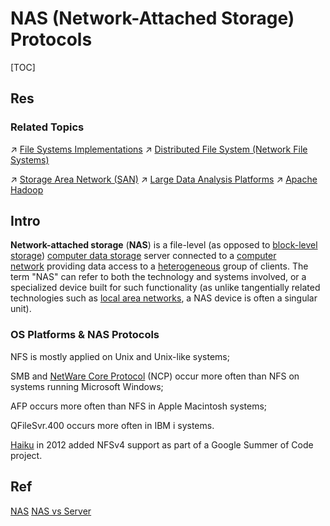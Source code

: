# NAS (Network-Attached Storage) Protocols

[TOC]



## Res
### Related Topics
↗ [File Systems Implementations](../../../../🧬%20Computer%20System/Operating%20System%20&%20OS%20Kernel%20(Theory%20Part)/OS%20IO%20System/IO%20Generality%20(via%20Abstraction)/File%20&%20File%20System/🎯%20File%20Systems%20Implementations/File%20Systems%20Implementations.md)
↗ [Distributed File System (Network File Systems)](../../../../../System%20Architecture%20Design/🌌%20Distributed%20Systems/Distributed%20Storaging/Distributed%20File%20System%20(Network%20File%20Systems)/Distributed%20File%20System%20(Network%20File%20Systems).md)

↗ [Storage Area Network (SAN)](../../0x06%20Data%20Link%20Layer/Switched%20LAN/Storage%20Area%20Network%20(SAN).md)
↗ [Large Data Analysis Platforms](../../../../../Data%20Science/🧯%20Large%20Data%20Analysis%20Platforms/Large%20Data%20Analysis%20Platforms.md)
↗ [Apache Hadoop](../../../../../Data%20Science/🧯%20Large%20Data%20Analysis%20Platforms/Apache%20Hadoop/Apache%20Hadoop.md)



## Intro
**Network-attached storage** (**NAS**) is a file-level (as opposed to [block-level storage](https://en.wikipedia.org/wiki/Block-level_storage "Block-level storage")) [computer data storage](https://en.wikipedia.org/wiki/Computer_data_storage "Computer data storage") server connected to a [computer network](https://en.wikipedia.org/wiki/Computer_network "Computer network") providing data access to a [heterogeneous](https://en.wikipedia.org/wiki/Heterogeneous_computing "Heterogeneous computing") group of clients. The term "NAS" can refer to both the technology and systems involved, or a specialized device built for such functionality (as unlike tangentially related technologies such as [local area networks](https://en.wikipedia.org/wiki/Local_area_network "Local area network"), a NAS device is often a singular unit).


### OS Platforms & NAS Protocols
NFS is mostly applied on Unix and Unix-like systems;

SMB and [NetWare Core Protocol](https://en.wikipedia.org/wiki/NetWare_Core_Protocol "NetWare Core Protocol") (NCP) occur more often than NFS on systems running Microsoft Windows;

AFP occurs more often than NFS in Apple Macintosh systems;

QFileSvr.400 occurs more often in IBM i systems.

[Haiku](https://en.wikipedia.org/wiki/Haiku_(operating_system) "Haiku (operating system)") in 2012 added NFSv4 support as part of a Google Summer of Code project.



## Ref
[NAS (Network-Attached Storage) | Wikipedia]: https://en.wikipedia.org/wiki/Network-attached_storage

[NAS](https://www.rixin.info/a/5535.html)
[NAS vs Server](http://www.tong-pao.com/193.html)
